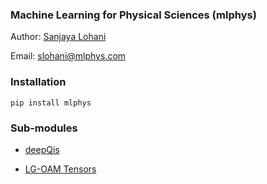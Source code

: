 ### Machine Learning for Physical Sciences (mlphys)
Author: [Sanjaya Lohani](https://sanjayalohani.com)  

Email: slohani@mlphys.com

### Installation
```pip install mlphys```


### Sub-modules
* <a href="https://github.com/slohani-ai/machine-learning-for-physical-sciences/tree/main/mlphys/deepqis">deepQis</a>

* <a href="https://github.com/slohani-ai/machine-learning-for-physical-sciences/tree/main/mlphys/lgoam">LG-OAM Tensors</a>


<!--
### Follow me:

[Twitter](https://twitter.com/slohani_ai) 
-->
